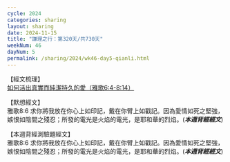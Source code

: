 ```yaml
---
cycle: 2024
categories: sharing
layout: sharing
date: 2024-11-15
title: "謙理之行：第320天/共730天"
weekNum: 46
dayNum: 5
permalink: /sharing/2024/wk46-day5-qianli.html
---
```


【經文梳理】  
<a href="https://youtu.be/eJvDQQnzbaU" target="_blank">如何活出真實而純潔持久的愛（雅歌6:4-8:14）</a>

【默想經文】  
雅歌8:6 求你將我放在你心上如印記，戴在你臂上如戳記。因為愛情如死之堅強，嫉恨如陰間之殘忍；所發的電光是火焰的電光，是耶和華的烈焰。(_**本週背經經文**_)

【本週背經測驗題經文】  
雅歌8:6 求你將我放在你心上如印記，戴在你臂上如戳記。因為愛情如死之堅強，嫉恨如陰間之殘忍；所發的電光是火焰的電光，是耶和華的烈焰。(_**本週背經經文**_)
